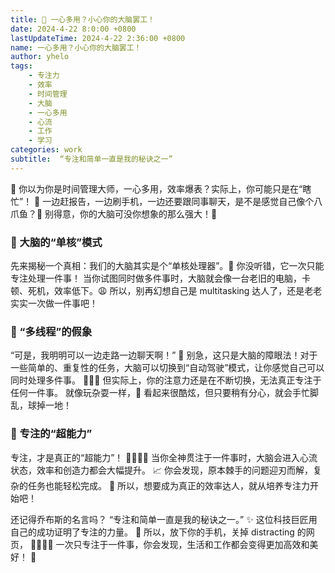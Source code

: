 ```yaml
---
title: 🎯 一心多用？小心你的大脑罢工！
date: 2024-4-22 8:0:00 +0800
lastUpdateTime: 2024-4-22 2:36:00 +0800
name: 一心多用？小心你的大脑罢工！
author: yhelo
tags: 
    - 专注力
    - 效率
    - 时间管理
    - 大脑
    - 一心多用
    - 心流
    - 工作
    - 学习
categories: work
subtitle:  “专注和简单一直是我的秘诀之一”
---
```

    
🤪 你以为你是时间管理大师，一心多用，效率爆表？实际上，你可能只是在“瞎忙”！ 🤪 一边赶报告，一边刷手机，一边还要跟同事聊天，是不是感觉自己像个八爪鱼？🐙 别得意，你的大脑可没你想象的那么强大！🧠

### 🤯 大脑的“单核”模式

先来揭秘一个真相：我们的大脑其实是个“单核处理器”。🤯 你没听错，它一次只能专注处理一件事！ 当你试图同时做多件事时，大脑就会像一台老旧的电脑，卡顿、死机，效率低下。😩 所以，别再幻想自己是 multitasking 达人了，还是老老实实一次做一件事吧！

### 🤹 “多线程”的假象

“可是，我明明可以一边走路一边聊天啊！” 🤨 别急，这只是大脑的障眼法！对于一些简单的、重复性的任务，大脑可以切换到“自动驾驶”模式，让你感觉自己可以同时处理多件事。 🚶‍♀️💬 但实际上，你的注意力还是在不断切换，无法真正专注于任何一件事。 就像玩杂耍一样，🤹 看起来很酷炫，但只要稍有分心，就会手忙脚乱，球掉一地！

### 🎯 专注的“超能力”

专注，才是真正的“超能力”！ 🦸‍♀️🦸‍♂️ 当你全神贯注于一件事时，大脑会进入心流状态，效率和创造力都会大幅提升。 📈 你会发现，原本棘手的问题迎刃而解，复杂的任务也能轻松完成。 🎯 所以，想要成为真正的效率达人，就从培养专注力开始吧！



还记得乔布斯的名言吗？ “专注和简单一直是我的秘诀之一。” ✨ 这位科技巨匠用自己的成功证明了专注的力量。 💪 所以，放下你的手机，关掉 distracting 的网页， 🙅‍♀️🙅‍♂️ 一次只专注于一件事，你会发现，生活和工作都会变得更加高效和美好！ 🌈
